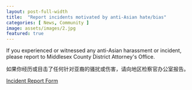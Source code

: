 ```yaml
---
layout: post-full-width
title:  "Report incidents motivated by anti-Asian hate/bias"
categories: [ News, Community ]
image: assets/images/2.jpg
featured: true
---
```

If you experienced or witnessed any anti-Asian harassment or incident, please report to Middlesex County District Attorney's Office.
<!--more-->
如果你经历或目击了任何针对亚裔的骚扰或伤害，请向地区检察官办公室报告。

[Incident Report Form](https://tinyurl.com/MDAO-AHAB-Incident-Form)